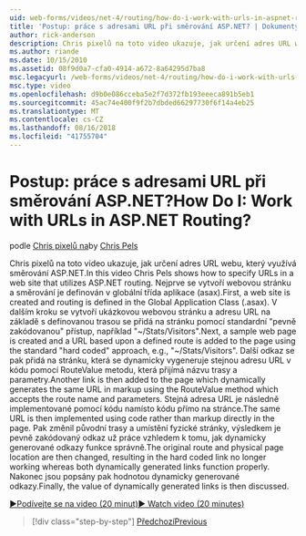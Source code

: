```yaml
---
uid: web-forms/videos/net-4/routing/how-do-i-work-with-urls-in-aspnet-routing
title: 'Postup: práce s adresami URL při směrování ASP.NET? | Dokumenty Microsoft'
author: rick-anderson
description: Chris pixelů na toto video ukazuje, jak určení adres URL webu, který využívá směrování ASP.NET. Nejprve webová stránka je vytvořena a směrování je definována do hlavní knihy...
ms.author: riande
ms.date: 10/15/2010
ms.assetid: 08f9d0a7-cfa0-4914-a672-8a64295d7ba8
msc.legacyurl: /web-forms/videos/net-4/routing/how-do-i-work-with-urls-in-aspnet-routing
msc.type: video
ms.openlocfilehash: d9b0e086cceba5e2f7d372fb193eeeca891b5eb1
ms.sourcegitcommit: 45ac74e400f9f2b7dbded66297730f6f14a4eb25
ms.translationtype: MT
ms.contentlocale: cs-CZ
ms.lasthandoff: 08/16/2018
ms.locfileid: "41755704"
---
```

<a name="how-do-i-work-with-urls-in-aspnet-routing"></a><span data-ttu-id="c8bc0-105">Postup: práce s adresami URL při směrování ASP.NET?</span><span class="sxs-lookup"><span data-stu-id="c8bc0-105">How Do I: Work with URLs in ASP.NET Routing?</span></span>
====================
<span data-ttu-id="c8bc0-106">podle [Chris pixelů na](https://twitter.com/chrispels)</span><span class="sxs-lookup"><span data-stu-id="c8bc0-106">by [Chris Pels](https://twitter.com/chrispels)</span></span>

<span data-ttu-id="c8bc0-107">Chris pixelů na toto video ukazuje, jak určení adres URL webu, který využívá směrování ASP.NET.</span><span class="sxs-lookup"><span data-stu-id="c8bc0-107">In this video Chris Pels shows how to specify URLs in a web site that utilizes ASP.NET routing.</span></span> <span data-ttu-id="c8bc0-108">Nejprve se vytvoří webovou stránku a směrování je definován v globální třída aplikace (asax).</span><span class="sxs-lookup"><span data-stu-id="c8bc0-108">First, a web site is created and routing is defined in the Global Application Class (.asax).</span></span> <span data-ttu-id="c8bc0-109">V dalším kroku se vytvoří ukázkovou webovou stránku a adresu URL na základě s definovanou trasou se přidá na stránku pomocí standardní "pevně zakódovanou" přístup, například "~/Stats/Visitors".</span><span class="sxs-lookup"><span data-stu-id="c8bc0-109">Next, a sample web page is created and a URL based upon a defined route is added to the page using the standard "hard coded" approach, e.g., "~/Stats/Visitors".</span></span> <span data-ttu-id="c8bc0-110">Další odkaz se pak přidá na stránku, která se dynamicky vygeneruje stejnou adresu URL v kódu pomocí RouteValue metodu, která přijímá názvu trasy a parametry.</span><span class="sxs-lookup"><span data-stu-id="c8bc0-110">Another link is then added to the page which dynamically generates the same URL in markup using the RouteValue method which accepts the route name and parameters.</span></span> <span data-ttu-id="c8bc0-111">Stejná adresa URL je následně implementované pomocí kódu namísto kódu přímo na stránce.</span><span class="sxs-lookup"><span data-stu-id="c8bc0-111">The same URL is then implemented using code rather than markup directly in the page.</span></span> <span data-ttu-id="c8bc0-112">Pak změnil původní trasy a umístění fyzické stránky, výsledkem je pevně zakódovaný odkaz už práce vzhledem k tomu, jak dynamicky generované odkazy funkce správně.</span><span class="sxs-lookup"><span data-stu-id="c8bc0-112">The original route and physical page location are then changed, resulting in the hard coded link no longer working whereas both dynamically generated links function properly.</span></span> <span data-ttu-id="c8bc0-113">Nakonec jsou popsány pak hodnotou dynamicky generované odkazy.</span><span class="sxs-lookup"><span data-stu-id="c8bc0-113">Finally, the value of dynamically generated links is then discussed.</span></span>

[<span data-ttu-id="c8bc0-114">&#9654;Podívejte se na video (20 minut)</span><span class="sxs-lookup"><span data-stu-id="c8bc0-114">&#9654; Watch video (20 minutes)</span></span>](https://channel9.msdn.com/Blogs/ASP-NET-Site-Videos/how-do-i-work-with-urls-in-aspnet-routing)

> [!div class="step-by-step"]
> [<span data-ttu-id="c8bc0-115">Předchozí</span><span class="sxs-lookup"><span data-stu-id="c8bc0-115">Previous</span></span>](how-do-i-use-routing-with-aspnet-web-forms.md)
